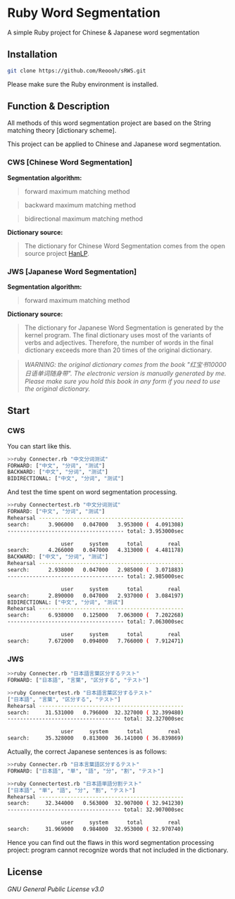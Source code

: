 # Ruby Word Segmentation

A simple Ruby project for Chinese &amp; Japanese word segmentation

## Installation

```bash
git clone https://github.com/Reoooh/sRWS.git
```

Please make sure the Ruby environment is installed.

## Function & Description

All methods of this word segmentation project are based on the String matching theory [dictionary scheme].

This project can be applied to Chinese and Japanese word segmentation.

### CWS [Chinese Word Segmentation]

**Segmentation algorithm:**
>forward maximum matching method

>backward maximum matching method

>bidirectional maximum matching method 

**Dictionary source:**
>The dictionary for Chinese Word Segmentation comes from the open source project [HanLP](https://github.com/hankcs/HanLP).

### JWS [Japanese Word Segmentation]

**Segmentation algorithm:**
>forward maximum matching method

**Dictionary source:**
>The dictionary for Japanese Word Segmentation is generated by the kernel program. The final dictionary uses most of the variants of verbs and adjectives. Therefore, the number of words in the final dictionary exceeds more than 20 times of the original dictionary.

>*WARNING: the original dictionary comes from the book "红宝书10000日语单词随身带". The electronic version is manually generated by me. Please make sure you hold this book in any form if you need to use the original dictionary.*

## Start

### CWS

You can start like this.

```bash
>>ruby Connecter.rb "中文分词测试"
FORWARD: ["中文", "分词", "测试"]
BACKWARD: ["中文", "分词", "测试"]
BIDIRECTIONAL: ["中文", "分词", "测试"]
```

And test the time spent on word segmentation processing.

```bash
>>ruby Connectertest.rb "中文分词测试"
FORWARD: ["中文", "分词", "测试"]
Rehearsal ----------------------------------------------
search:      3.906000   0.047000   3.953000 (  4.091308)
------------------------------------- total: 3.953000sec

                 user     system      total        real
search:      4.266000   0.047000   4.313000 (  4.481178)
BACKWARD: ["中文", "分词", "测试"]
Rehearsal ----------------------------------------------
search:      2.938000   0.047000   2.985000 (  3.071883)
------------------------------------- total: 2.985000sec

                 user     system      total        real
search:      2.890000   0.047000   2.937000 (  3.084197)
BIDIRECTIONAL: ["中文", "分词", "测试"]
Rehearsal ----------------------------------------------
search:      6.938000   0.125000   7.063000 (  7.202268)
------------------------------------- total: 7.063000sec

                 user     system      total        real
search:      7.672000   0.094000   7.766000 (  7.912471)
```

### JWS

```bash
>>ruby Connecter.rb "日本語言葉区分するテスト"
FORWARD: ["日本語", "言葉", "区分する", "テスト"]
```

```bash
>>ruby Connectertest.rb "日本語言葉区分するテスト"
["日本語", "言葉", "区分する", "テスト"]
Rehearsal ----------------------------------------------
search:     31.531000   0.796000  32.327000 ( 32.399480)
------------------------------------ total: 32.327000sec

                 user     system      total        real
search:     35.328000   0.813000  36.141000 ( 36.839869)
```

Actually, the correct Japanese sentences is as follows:

```bash
>>ruby Connecter.rb "日本言葉語区分するテスト"
FORWARD: ["日本語", "単", "語", "分", "割", "テスト"]
```

```bash
>>ruby Connectertest.rb "日本語単語分割テスト"
["日本語", "単", "語", "分", "割", "テスト"]
Rehearsal ----------------------------------------------
search:     32.344000   0.563000  32.907000 ( 32.941230)
------------------------------------ total: 32.907000sec

                 user     system      total        real
search:     31.969000   0.984000  32.953000 ( 32.970740)
```

Hence you can find out the flaws in this word segmentation processing project: program cannot recognize words that not included in the dictionary.

## License

*GNU General Public License v3.0*